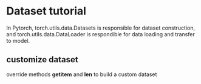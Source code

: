 # Dataset tutorial
In Pytorch, torch.utils.data.Datasets is responsible for dataset construction,
and torch.utils.data.DataLoader is respondible for data loading and transfer to 
model.

## customize dataset
override methods __getitem__ and __len__ to build a custom dataset 